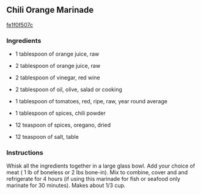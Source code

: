 ## Chili Orange Marinade

[fe1f0f507c](http://www.food.com/recipe/chili-orange-marinade-293402)

### Ingredients

 - 1 tablespoon of orange juice, raw

 - 2 tablespoon of orange juice, raw

 - 2 tablespoon of vinegar, red wine

 - 2 tablespoon of oil, olive, salad or cooking

 - 1 tablespoon of tomatoes, red, ripe, raw, year round average

 - 1 tablespoon of spices, chili powder

 - 12 teaspoon of spices, oregano, dried

 - 12 teaspoon of salt, table

### Instructions

Whisk all the ingredients together in a large glass bowl. Add your choice of meat ( 1 lb of boneless or 2 lbs bone-in). Mix to combine, cover and and refrigerate for 4 hours (if using this marinade for fish or seafood only marinate for 30 minutes). Makes about 1/3 cup.